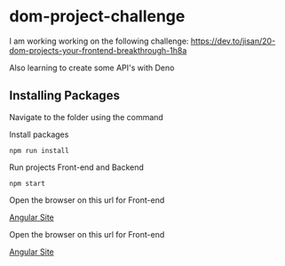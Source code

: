 # dom-project-challenge

I am working working on the following challenge:
https://dev.to/jisan/20-dom-projects-your-frontend-breakthrough-1h8a

Also learning to create some API's with Deno

## Installing Packages

Navigate to the folder using the command

Install packages

`npm run install`

Run projects Front-end and Backend

`npm start`

Open the browser on this url for Front-end

[Angular Site](localhost:4200)

Open the browser on this url for Front-end

[Angular Site](localhost:4200)